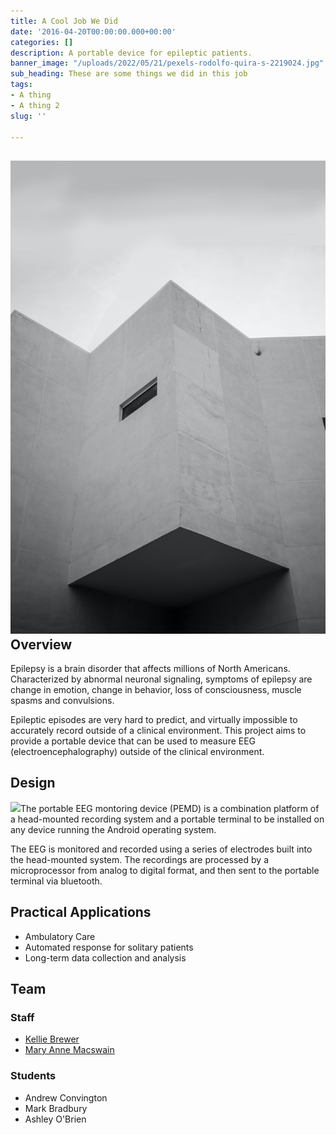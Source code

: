 ```yaml
---
title: A Cool Job We Did
date: '2016-04-20T00:00:00.000+00:00'
categories: []
description: A portable device for epileptic patients.
banner_image: "/uploads/2022/05/21/pexels-rodolfo-quira-s-2219024.jpg"
sub_heading: These are some things we did in this job
tags:
- A thing
- A thing 2
slug: ''

---
```

## ![](/uploads/2022/05/21/pexels-tobit-nazar-nieto-hernandez-3199265.jpg)Overview

Epilepsy is a brain disorder that affects millions of North Americans. Characterized by abnormal neuronal signaling, symptoms of epilepsy are change in emotion, change in behavior, loss of consciousness, muscle spasms and convulsions.

Epileptic episodes are very hard to predict, and virtually impossible to accurately record outside of a clinical environment. This project aims to provide a portable device that can be used to measure EEG (electroencephalography) outside of the clinical environment.

## Design

![](/uploads/2022/05/21/pexels-tim-mossholder-912124.jpg)The portable EEG montoring device (PEMD) is a combination platform of a head-mounted recording system and a portable terminal to be installed on any device running the Android operating system.

The EEG is monitored and recorded using a series of electrodes built into the head-mounted system. The recordings are processed by a microprocessor from analog to digital format, and then sent to the portable terminal via bluetooth.

## Practical Applications

* Ambulatory Care
* Automated response for solitary patients
* Long-term data collection and analysis

## Team

### Staff

* [Kellie Brewer](/belkirk-jekyll-demo/about/kellie-brewer/)
* [Mary Anne Macswain](/belkirk-jekyll-demo/about/mary-ann-macswain/)

### Students

* Andrew Convington
* Mark Bradbury
* Ashley O'Brien